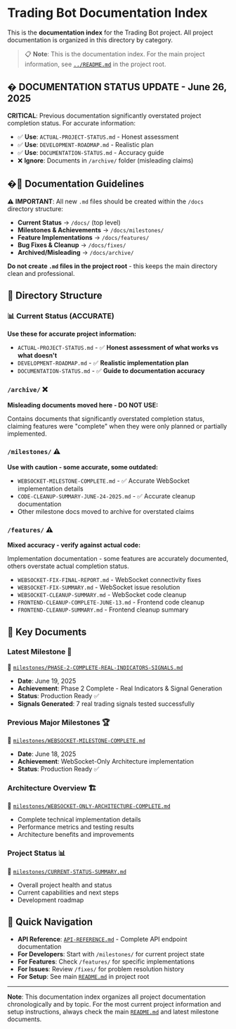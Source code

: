# Trading Bot Documentation Index

This is the **documentation index** for the Trading Bot project. All project documentation is organized in this directory by category.

> 📋 **Note**: This is the documentation index. For the main project information, see [`../README.md`](../README.md) in the project root.

## � **DOCUMENTATION STATUS UPDATE - June 26, 2025**

**CRITICAL**: Previous documentation significantly overstated project completion status. For accurate information:

- ✅ **Use**: `ACTUAL-PROJECT-STATUS.md` - Honest assessment
- ✅ **Use**: `DEVELOPMENT-ROADMAP.md` - Realistic plan
- ✅ **Use**: `DOCUMENTATION-STATUS.md` - Accuracy guide
- ❌ **Ignore**: Documents in `/archive/` folder (misleading claims)

## �📝 **Documentation Guidelines**

⚠️ **IMPORTANT**: All new `.md` files should be created within the `/docs` directory structure:

- **Current Status** → `/docs/` (top level)
- **Milestones & Achievements** → `/docs/milestones/`
- **Feature Implementations** → `/docs/features/`
- **Bug Fixes & Cleanup** → `/docs/fixes/`
- **Archived/Misleading** → `/docs/archive/`

**Do not create `.md` files in the project root** - this keeps the main directory clean and professional.

## 📁 Directory Structure

### **📊 Current Status (ACCURATE)**

**Use these for accurate project information:**

- `ACTUAL-PROJECT-STATUS.md` - ✅ **Honest assessment of what works vs what doesn't**
- `DEVELOPMENT-ROADMAP.md` - ✅ **Realistic implementation plan**
- `DOCUMENTATION-STATUS.md` - ✅ **Guide to documentation accuracy**

### `/archive/` ❌

**Misleading documents moved here - DO NOT USE:**

Contains documents that significantly overstated completion status, claiming features were "complete" when they were only planned or partially implemented.

### `/milestones/` ⚠️

**Use with caution - some accurate, some outdated:**

- `WEBSOCKET-MILESTONE-COMPLETE.md` - ✅ Accurate WebSocket implementation details
- `CODE-CLEANUP-SUMMARY-JUNE-24-2025.md` - ✅ Accurate cleanup documentation
- Other milestone docs moved to archive for overstated claims

### `/features/` ⚠️

**Mixed accuracy - verify against actual code:**

Implementation documentation - some features are accurately documented, others overstate actual completion status.

- `WEBSOCKET-FIX-FINAL-REPORT.md` - WebSocket connectivity fixes
- `WEBSOCKET-FIX-SUMMARY.md` - WebSocket issue resolution
- `WEBSOCKET-CLEANUP-SUMMARY.md` - WebSocket code cleanup
- `FRONTEND-CLEANUP-COMPLETE-JUNE-13.md` - Frontend code cleanup
- `FRONTEND-CLEANUP-SUMMARY.md` - Frontend cleanup summary

## 📖 Key Documents

### **Latest Milestone** 🎉

📄 [`milestones/PHASE-2-COMPLETE-REAL-INDICATORS-SIGNALS.md`](milestones/PHASE-2-COMPLETE-REAL-INDICATORS-SIGNALS.md)

- **Date**: June 19, 2025
- **Achievement**: Phase 2 Complete - Real Indicators & Signal Generation
- **Status**: Production Ready ✅
- **Signals Generated**: 7 real trading signals tested successfully

### **Previous Major Milestones** 🏆

📄 [`milestones/WEBSOCKET-MILESTONE-COMPLETE.md`](milestones/WEBSOCKET-MILESTONE-COMPLETE.md)

- **Date**: June 18, 2025
- **Achievement**: WebSocket-Only Architecture implementation
- **Status**: Production Ready ✅

### **Architecture Overview** 🏗️

📄 [`milestones/WEBSOCKET-ONLY-ARCHITECTURE-COMPLETE.md`](milestones/WEBSOCKET-ONLY-ARCHITECTURE-COMPLETE.md)

- Complete technical implementation details
- Performance metrics and testing results
- Architecture benefits and improvements

### **Project Status** 📊

📄 [`milestones/CURRENT-STATUS-SUMMARY.md`](milestones/CURRENT-STATUS-SUMMARY.md)

- Overall project health and status
- Current capabilities and next steps
- Development roadmap

## 🚀 Quick Navigation

- **API Reference**: [`API-REFERENCE.md`](API-REFERENCE.md) - Complete API endpoint documentation
- **For Developers**: Start with `/milestones/` for current project state
- **For Features**: Check `/features/` for specific implementations
- **For Issues**: Review `/fixes/` for problem resolution history
- **For Setup**: See main [`README.md`](../README.md) in project root

---

**Note**: This documentation index organizes all project documentation chronologically and by topic. For the most current project information and setup instructions, always check the main [`README.md`](../README.md) and latest milestone documents.
